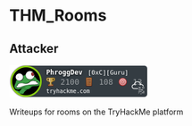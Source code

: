 # THM_Rooms

## Attacker
![Your host, PhroggDev](/imgs/UserBadge.png)  

Writeups for rooms on the TryHackMe platform  
